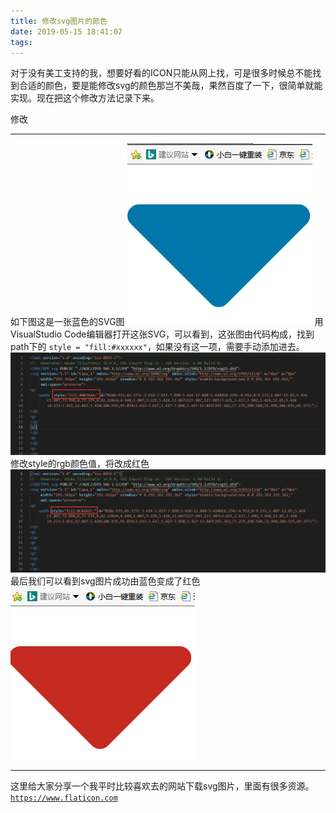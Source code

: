 ```yaml
---
title: 修改svg图片的颜色
date: 2019-05-15 18:41:07
tags:
---
```

对于没有美工支持的我，想要好看的ICON只能从网上找，可是很多时候总不能找到合适的颜色，要是能修改svg的颜色那岂不美哉，果然百度了一下，很简单就能实现。现在把这个修改方法记录下来。
<!--more-->
修改
***
如下图这是一张蓝色的SVG图
![](https://raw.githubusercontent.com/xiaoyuren8/xiaoyuren8.github.io/master/image/svg/sort-down-blue.png)
用VisualStudio Code编辑器打开这张SVG，可以看到，这张图由代码构成，找到 path下的 `style = "fill:#xxxxxx"`，如果没有这一项，需要手动添加进去。
![](https://raw.githubusercontent.com/xiaoyuren8/xiaoyuren8.github.io/master/image/svg/code-blue.png)
修改style的rgb颜色值，将改成红色
![](https://raw.githubusercontent.com/xiaoyuren8/xiaoyuren8.github.io/master/image/svg/code-red.png)
最后我们可以看到svg图片成功由蓝色变成了红色
![](https://raw.githubusercontent.com/xiaoyuren8/xiaoyuren8.github.io/master/image/svg/sort-down-red.png)
***
这里给大家分享一个我平时比较喜欢去的网站下载svg图片，里面有很多资源。
[`https://www.flaticon.com`](https://www.flaticon.com)